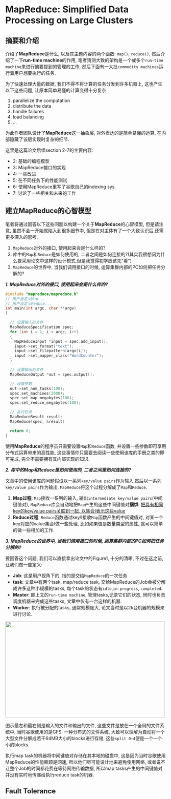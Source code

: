 # MapReduce: Simplified Data Processing on Large Clusters

## 摘要和介绍

介绍了**MapReduce**是什么, 以及其主题内容的两个函数: ```map()```, ```reduce()```, 然后介绍了一下**run-time machine**的作用, 笔者猜测大致的架构是一个或多个```run-time machine```来进行摘要提到的管理的工作, 然后下面有一大批```commodity machines```运行着用户想要执行的任务.

为了快速处理大量的数据, 我们不得不将计算的任务分发到许多机器上, 这也产生以下这些问题, 让原本简单易懂的计算变得十分复杂

1. parallelize the computation
2. distribute the data
3. handle failures
4. load balancing
5. ...

为此作者团队设计了**MapReduce**这一抽象层, 对外表达的是简单易懂的运算, 在内部隐藏了该层实现时复杂的细节.

这里是这篇论文后续section 2-7的主要内容:

- 2: 基础的编程模型
- 3: MapReduce接口的实现
- 4: 一些改进
- 5: 在不同任务下的性能测试
- 6: 使用MapReduce重写了谷歌自己的indexing sys
- 7: 讨论了一些相关和未来的工作

## 建立MapReduce的心智模型

笔者将通过回答以下这些问题以构建一个关于**MapReduce**的心智模型, 但是请注意, 虽然不会一开始就陷入到很多细节中, 但是在对主体有了一个大致认识后,还需更多深入的思考.

1. ``MapReduce``对外的接口, 使用起来会是什么样的?
2. 库中的``Map``和``Reduce``是如何使用的, 二者之间是如何连接的?(其实我很想问为什么要采用论文中这样的设计模式,但是我觉得初学应该先"看")
3. ``MapReduce``的世界中, 当我们调用接口的时候, 运算集群内部的PC如何把任务分解的?

***1. MapReduce对外的接口, 使用起来会是什么样的?***

```c++
#include "mapreduce/mapreduce.h"
// 用户自定义Map...
// 用户自定义Reduce...
int main(int argc, char **argv)
{

  // 设置输入的文件
  MapReduceSpecification spec;
  for (int i = 1; i < argc; i++)
  {
    MapReduceInput *input = spec.add_input();
    input->set_format("text");
    input->set_filepattern(argv[i]);
    input->set_mapper_class("WordCounter");
  }

  // 设置输出的文件
  MapReduceOutput *out = spec.output();

  // 设置参数
  out->set_num_tasks(100);
  spec.set_machines(2000);
  spec.set_map_megabytes(100);
  spec.set_reduce_megabytes(100);

  // 执行任务
  MapReduceResult result;
  MapReduce(spec, &result)

  return 0;
}
```

使用**MapReduce**的程序员只需要设置``Map``和``Reduce``函数, 并设置一些参数即可享用分布式运算带来的高性能, 这些事情你只需要去阅读一些使用该库的手册之类的即可完成, 完全不需要拥有其内部实现的知识.

***2. 库中的Map和Reduce是如何使用的, 二者之间是如何连接的?***

文章中的使用该库的问题假设以一系列``key/value pairs``作为输入,然后以一系列``key/value pairs``作为输出, ``MapReduce``将这个过程分解成了``Map``和``Reduce``.

1. **Map过程**: ``Map``接收一系列的输入, 输出``intermediate key/value pairs``(中间键值对), ``MapReduce``库会自动地把``Map``产生的这些中间键值对**捆绑**: <u>把具有相同key的key/value pairs关联到一起, 以集合I表示这些value</u>
2. **Reduce过程**: ``Reduce``函数通过key/I接收``Map``函数产生的中间键值对, 对某一个key对应的value集合I做一些处理, 比如如果值是数量类型的属性, 就可以简单的做一些相加的工作.

***3. MapReduce的世界中, 当我们调用接口的时候, 运算集群内部的PC如何把任务分解的?***

要回答这个问题, 我们可以直接拿出论文中的Figure1, 十分的清晰, 不过在这之前, 让我们做一些定义:

- **Job**: 这是用户视角下的, 指的是交给```MapReduce```的一次任务
- **task**: 文章中有两个task, map/reduce task, 交给MapReduce的Job会被分解成许多这种小规模的tasks, 每个task的状态有```idle```,```in-progress```, ```completed```.
- **Master**: 即上文的```run-time machine```, 管理tasks,记录它们的状态, 同时也负责调度机器来完成这些tasks, 文章中仅有一台这样的机器.
- **Worker**: 执行被分配的tasks, 通常规模庞大, 论文当时是以2k台机器的规模来进行讨论.

<img src="./MapReduce架构.png" width="500" height="300">

图示最左和最右侧是输入的文件和输出的文件, 这些文件是放在一个全局的文件系统中, 当时谷歌使用的是GFS: 一种分布式的文件系统, 大致可以理解为自动将一个大型文件分解成若干64MB大小的blocks进行存储, 这些```split 0~4```便是一个一个小的blocks.

执行map task的机器将中间键值对存储在其本地的磁盘中, 这是因为当时谷歌使用MapReduce的性能瓶颈是网速, 所以他们尽可能设计地来避免使用网络, 或者说不让整个Job的时间都花费在等待网络传输数据, 所以map tasks产生的中间键值对并没有实时地传递给执行reduce task的机器. 

## Fault Tolerance
